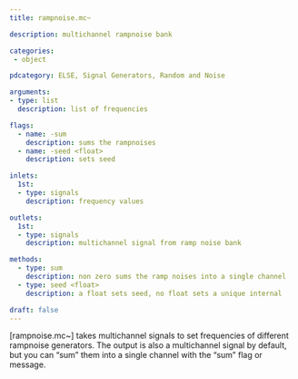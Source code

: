 ```yaml
---
title: rampnoise.mc~

description: multichannel rampnoise bank

categories:
 - object

pdcategory: ELSE, Signal Generators, Random and Noise

arguments:
- type: list
  description: list of frequencies

flags:
  - name: -sum
    description: sums the rampnoises 
  - name: -seed <float>
    description: sets seed

inlets: 
  1st:
  - type: signals
    description: frequency values

outlets:
  1st:
  - type: signals
    description: multichannel signal from ramp noise bank

methods:
  - type: sum
    description: non zero sums the ramp noises into a single channel
  - type: seed <float>
    description: a float sets seed, no float sets a unique internal

draft: false
---
```


[rampnoise.mc~] takes multichannel signals to set frequencies of different rampnoise generators. The output is also a multichannel signal by default, but you can “sum” them into a single channel with the “sum” flag or message.

